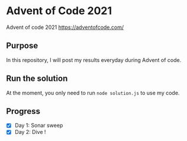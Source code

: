 # Advent of Code 2021
Advent of code 2021
https://adventofcode.com/

## Purpose
In this repository, I will post my results everyday during Advent of code.

## Run the solution
At the moment, you only need to run ```node solution.js``` to use my code.

## Progress
- [x] Day 1: Sonar sweep
- [x] Day 2: Dive !